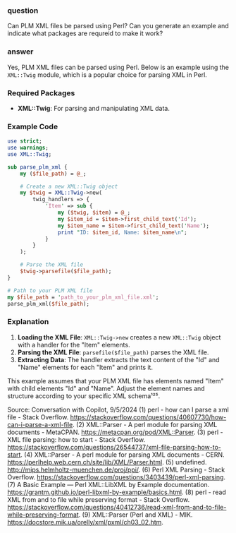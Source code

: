 ### question

Can PLM XML files be parsed using Perl? Can you generate an example and indicate what packages are requreid to make it work?

### answer

Yes, PLM XML files can be parsed using Perl. Below is an example using the `XML::Twig` module, which is a popular choice for parsing XML in Perl.

### Required Packages

- **XML::Twig**: For parsing and manipulating XML data.

### Example Code

```perl
use strict;
use warnings;
use XML::Twig;

sub parse_plm_xml {
    my ($file_path) = @_;

    # Create a new XML::Twig object
    my $twig = XML::Twig->new(
        twig_handlers => {
            'Item' => sub {
                my ($twig, $item) = @_;
                my $item_id = $item->first_child_text('Id');
                my $item_name = $item->first_child_text('Name');
                print "ID: $item_id, Name: $item_name\n";
            }
        }
    );

    # Parse the XML file
    $twig->parsefile($file_path);
}

# Path to your PLM XML file
my $file_path = 'path_to_your_plm_xml_file.xml';
parse_plm_xml($file_path);
```

### Explanation

1. **Loading the XML File**: `XML::Twig->new` creates a new `XML::Twig` object with a handler for the "Item" elements.
2. **Parsing the XML File**: `parsefile($file_path)` parses the XML file.
3. **Extracting Data**: The handler extracts the text content of the "Id" and "Name" elements for each "Item" and prints it.

This example assumes that your PLM XML file has elements named "Item" with child elements "Id" and "Name". Adjust the element names and structure according to your specific XML schema¹²⁵.

Source: Conversation with Copilot, 9/5/2024
(1) perl - how can I parse a xml file - Stack Overflow. https://stackoverflow.com/questions/40607730/how-can-i-parse-a-xml-file.
(2) XML::Parser - A perl module for parsing XML documents - MetaCPAN. https://metacpan.org/pod/XML::Parser.
(3) perl - XML file parsing: how to start - Stack Overflow. https://stackoverflow.com/questions/26544737/xml-file-parsing-how-to-start.
(4) XML::Parser - A perl module for parsing XML documents - CERN. https://perlhelp.web.cern.ch/site/lib/XML/Parser.html.
(5) undefined. http://mips.helmholtz-muenchen.de/proj/ppi/.
(6) Perl XML Parsing - Stack Overflow. https://stackoverflow.com/questions/3403439/perl-xml-parsing.
(7) A Basic Example — Perl XML::LibXML by Example documentation. https://grantm.github.io/perl-libxml-by-example/basics.html.
(8) perl - read XML from and to file while preserving format - Stack Overflow. https://stackoverflow.com/questions/40412736/read-xml-from-and-to-file-while-preserving-format.
(9) XML::Parser (Perl and XML) - MIK. https://docstore.mik.ua/orelly/xml/pxml/ch03_02.htm.

